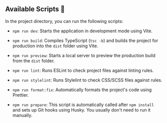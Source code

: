 ## Available Scripts 📑

In the project directory, you can run the following scripts:

- `npm run dev`:
  Starts the application in development mode using Vite.

- `npm run build`:
  Compiles TypeScript (`tsc -b`) and builds the project for production into the `dist` folder using Vite.

- `npm run preview`:
  Starts a local server to preview the production build from the `dist` folder.

- `npm run lint`:
  Runs ESLint to check project files against linting rules.

- `npm run stylelint`:
  Runs Stylelint to check CSS/SCSS files against rules.

- `npm run format:fix`:
  Automatically formats the project's code using Prettier.

- `npm run prepare`:
  This script is automatically called after `npm install` and sets up Git hooks using Husky. You usually don't need to run it manually.
